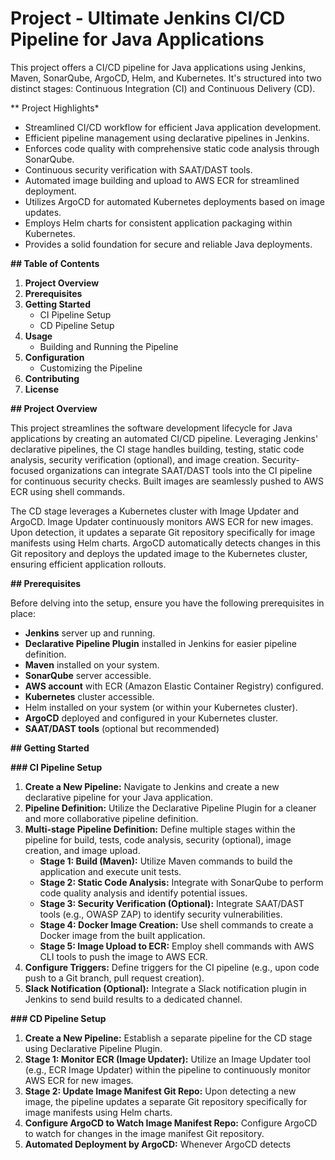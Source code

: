 
# Project - Ultimate Jenkins CI/CD Pipeline for Java Applications



This project offers a CI/CD pipeline for Java applications using Jenkins, Maven, SonarQube, ArgoCD, Helm, and Kubernetes. It's  structured into two distinct stages: Continuous Integration (CI) and Continuous Delivery (CD).

**  Project Highlights*

- Streamlined CI/CD workflow for efficient Java application development.
- Efficient pipeline management using declarative pipelines in Jenkins.
- Enforces code quality with comprehensive static code analysis through SonarQube.
- Continuous security verification with SAAT/DAST tools.
- Automated image building and upload to AWS ECR for streamlined deployment.
- Utilizes ArgoCD for automated Kubernetes deployments based on image updates.
- Employs Helm charts for consistent application packaging within Kubernetes.
- Provides a solid foundation for secure and reliable Java deployments.

**## Table of Contents**

1. **Project Overview**
2. **Prerequisites**
3. **Getting Started**
    - CI Pipeline Setup
    - CD Pipeline Setup
4. **Usage**
    - Building and Running the Pipeline
5. **Configuration**
    - Customizing the Pipeline
6. **Contributing**
7. **License**


**## Project Overview**

This project streamlines the software development lifecycle for Java applications by creating an automated CI/CD pipeline. Leveraging Jenkins' declarative pipelines, the CI stage handles building, testing, static code analysis, security verification (optional), and image creation. Security-focused organizations can integrate SAAT/DAST tools into the CI pipeline for continuous security checks. Built images are seamlessly pushed to AWS ECR using shell commands.

The CD stage leverages a Kubernetes cluster with Image Updater and ArgoCD. Image Updater continuously monitors AWS ECR for new images. Upon detection, it updates a separate Git repository specifically for image manifests using Helm charts. ArgoCD automatically detects changes in this Git repository and deploys the updated image to the Kubernetes cluster, ensuring efficient application rollouts.

**## Prerequisites**

Before delving into the setup, ensure you have the following prerequisites in place:

- **Jenkins** server up and running.
- **Declarative Pipeline Plugin** installed in Jenkins for easier pipeline definition.
- **Maven** installed on your system.
- **SonarQube** server accessible.
- **AWS account** with ECR (Amazon Elastic Container Registry) configured.
- **Kubernetes** cluster accessible.
- Helm installed on your system (or within your Kubernetes cluster).
- **ArgoCD** deployed and configured in your Kubernetes cluster.
- **SAAT/DAST tools** (optional but recommended)

**## Getting Started**

**### CI Pipeline Setup**

1. **Create a New Pipeline:** Navigate to Jenkins and create a new declarative pipeline for your Java application.
2. **Pipeline Definition:** Utilize the Declarative Pipeline Plugin for a cleaner and more collaborative pipeline definition.
3. **Multi-stage Pipeline Definition:** Define multiple stages within the pipeline for build, tests, code analysis, security (optional), image creation, and image upload.
	- **Stage 1: Build (Maven):** Utilize Maven commands to build the application and execute unit tests.
	- **Stage 2: Static Code Analysis:** Integrate with SonarQube to perform code quality analysis and identify potential issues.
	- **Stage 3: Security Verification (Optional):** Integrate SAAT/DAST tools (e.g., OWASP ZAP) to identify security vulnerabilities.
	- **Stage 4: Docker Image Creation:** Use shell commands to create a Docker image from the built application.
	- **Stage 5: Image Upload to ECR:** Employ shell commands with AWS CLI tools to push the image to AWS ECR.
4. **Configure Triggers:** Define triggers for the CI pipeline (e.g., upon code push to a Git branch, pull request creation).
5. **Slack Notification (Optional):** Integrate a Slack notification plugin in Jenkins to send build results to a dedicated channel.

**### CD Pipeline Setup**

1. **Create a New Pipeline:** Establish a separate pipeline for the CD stage using Declarative Pipeline Plugin.
2. **Stage 1: Monitor ECR (Image Updater):** Utilize an Image Updater tool (e.g., ECR Image Updater) within the pipeline to continuously monitor AWS ECR for new images.
3. **Stage 2: Update Image Manifest Git Repo:** Upon detecting a new image, the pipeline updates a separate Git repository specifically for image manifests using Helm charts.
4. **Configure ArgoCD to Watch Image Manifest Repo:** Configure ArgoCD to watch for changes in the image manifest Git repository.
5. **Automated Deployment by ArgoCD:** Whenever ArgoCD detects